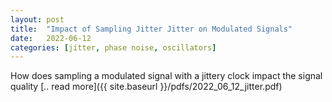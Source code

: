 ```yaml
---
layout: post
title:  "Impact of Sampling Jitter Jitter on Modulated Signals"
date:   2022-06-12
categories: [jitter, phase noise, oscillators]
---
```

How does sampling a modulated signal with a jittery clock impact the signal quality [.. read more]({{ site.baseurl }}/pdfs/2022_06_12_jitter.pdf)
